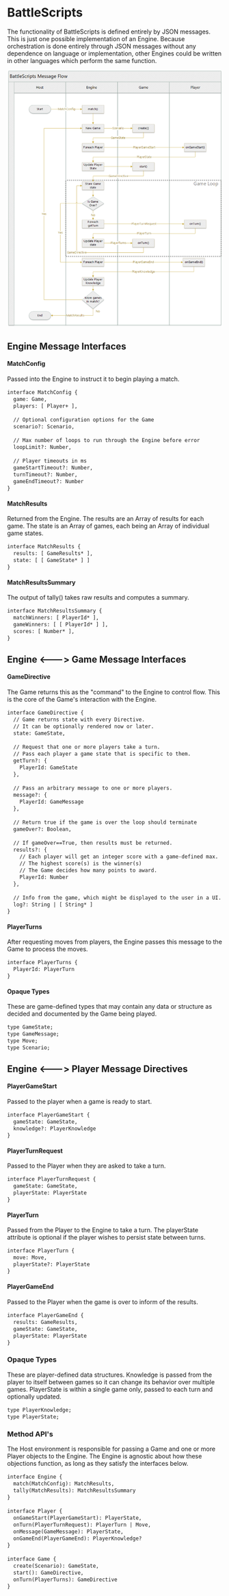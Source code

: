# BattleScripts

The functionality of BattleScripts is defined entirely by JSON messages. This is just one possible implementation of an Engine. Because orchestration is done entirely through JSON messages without any dependence on language or implementation, other Engines could be written in other languages which perform the same function.

![](flow.png)

## Engine Message Interfaces

#### MatchConfig

Passed into the Engine to instruct it to begin playing a match.

```
interface MatchConfig {
  game: Game,
  players: [ Player+ ],
  
  // Optional configuration options for the Game
  scenario?: Scenario,
  
  // Max number of loops to run through the Engine before error
  loopLimit?: Number,
  
  // Player timeouts in ms
  gameStartTimeout?: Number,
  turnTimeout?: Number,
  gameEndTimeout?: Number
}
```

#### MatchResults

Returned from the Engine. The results are an Array of results for each game. The state is an Array of games, each being an Array of individual game states.

````
interface MatchResults {
  results: [ GameResults* ],
  state: [ [ GameState* ] ]
}
````

#### MatchResultsSummary

The output of tally() takes raw results and computes a summary.

````
interface MatchResultsSummary {
  matchWinners: [ PlayerId* ],
  gameWinners: [ [ PlayerId* ] ],
  scores: [ Number* ],
}
````

## Engine <---> Game Message Interfaces

#### GameDirective

The Game returns this as the "command" to the Engine to control flow. This is the core of the Game's interaction with the Engine.

```
interface GameDirective {
  // Game returns state with every Directive.
  // It can be optionally rendered now or later.
  state: GameState,

  // Request that one or more players take a turn.
  // Pass each player a game state that is specific to them.
  getTurn?: {
    PlayerId: GameState
  },

  // Pass an arbitrary message to one or more players.
  message?: {
    PlayerId: GameMessage
  },

  // Return true if the game is over the loop should terminate  
  gameOver?: Boolean,
  
  // If gameOver==True, then results must be returned.
  results?: {
    // Each player will get an integer score with a game-defined max.
    // The highest score(s) is the winner(s)
    // The Game decides how many points to award.
    PlayerId: Number
  },
  
  // Info from the game, which might be displayed to the user in a UI.
  log?: String | [ String* ]
}
```

#### PlayerTurns

After requesting moves from players, the Engine passes this message to the Game to process the moves.

```
interface PlayerTurns {
  PlayerId: PlayerTurn
}
```

#### Opaque Types

These are game-defined types that may contain any data or structure as decided and documented by the Game being played.

```
type GameState;
type GameMessage;
type Move;
type Scenario;
````

## Engine <---> Player Message Directives

#### PlayerGameStart

Passed to the player when a game is ready to start. 

````
interface PlayerGameStart {
  gameState: GameState,
  knowledge?: PlayerKnowledge
}
````

#### PlayerTurnRequest

Passed to the Player when they are asked to take a turn.

````
interface PlayerTurnRequest {
  gameState: GameState,
  playerState: PlayerState
}
````

#### PlayerTurn

Passed from the Player to the Engine to take a turn. The playerState attribute is optional if the player wishes to persist state between turns.

````
interface PlayerTurn {
  move: Move,
  playerState?: PlayerState
}
````

#### PlayerGameEnd

Passed to the Player when the game is over to inform of the results.

````
interface PlayerGameEnd {
  results: GameResults,
  gameState: GameState,
  playerState: PlayerState
}
````

### Opaque Types

These are player-defined data structures. Knowledge is passed from the player to itself between games so it can change its behavior over multiple games. PlayerState is within a single game only, passed to each turn and optionally updated.

```
type PlayerKnowledge;
type PlayerState;
```

### Method API's

The Host environment is responsible for passing a Game and one or more Player objects to the Engine. The Engine is agnostic about how these objections function, as long as they satisfy the interfaces below.

```
interface Engine {
  match(MatchConfig): MatchResults,
  tally(MatchResults): MatchResultsSummary
}

interface Player {
  onGameStart(PlayerGameStart): PlayerState,
  onTurn(PlayerTurnRequest): PlayerTurn | Move,
  onMessage(GameMessage): PlayerState,
  onGameEnd(PlayerGameEnd): PlayerKnowledge?
}

interface Game {
  create(Scenario): GameState,
  start(): GameDirective,
  onTurn(PlayerTurns): GameDirective
}
```

